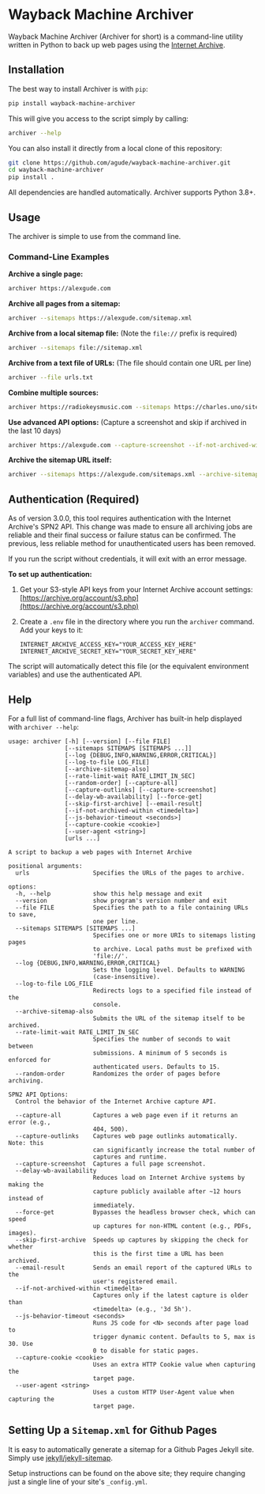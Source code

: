 # Wayback Machine Archiver

Wayback Machine Archiver (Archiver for short) is a command-line utility
written in Python to back up web pages using the [Internet Archive][ia].

[ia]: https://archive.org/

## Installation

The best way to install Archiver is with `pip`:

```bash
pip install wayback-machine-archiver
```

This will give you access to the script simply by calling:

```bash
archiver --help
```

You can also install it directly from a local clone of this repository:

```bash
git clone https://github.com/agude/wayback-machine-archiver.git
cd wayback-machine-archiver
pip install .
```

All dependencies are handled automatically. Archiver supports Python 3.8+.

## Usage

The archiver is simple to use from the command line.

### Command-Line Examples

**Archive a single page:**
```bash
archiver https://alexgude.com
```

**Archive all pages from a sitemap:**
```bash
archiver --sitemaps https://alexgude.com/sitemap.xml
```

**Archive from a local sitemap file:**
(Note the `file://` prefix is required)
```bash
archiver --sitemaps file://sitemap.xml
```

**Archive from a text file of URLs:**
(The file should contain one URL per line)
```bash
archiver --file urls.txt
```

**Combine multiple sources:**
```bash
archiver https://radiokeysmusic.com --sitemaps https://charles.uno/sitemap.xml
```

**Use advanced API options:**
(Capture a screenshot and skip if archived in the last 10 days)
```bash
archiver https://alexgude.com --capture-screenshot --if-not-archived-within 10d
```

**Archive the sitemap URL itself:**
```bash
archiver --sitemaps https://alexgude.com/sitemaps.xml --archive-sitemap-also
```

## Authentication (Required)

As of version 3.0.0, this tool requires authentication with the Internet
Archive's SPN2 API. This change was made to ensure all archiving jobs are
reliable and their final success or failure status can be confirmed. The
previous, less reliable method for unauthenticated users has been removed.

If you run the script without credentials, it will exit with an error message.

**To set up authentication:**

1.  Get your S3-style API keys from your Internet Archive account settings:
    [https://archive.org/account/s3.php](https://archive.org/account/s3.php)

2.  Create a `.env` file in the directory where you run the `archiver`
    command. Add your keys to it:
    ```
    INTERNET_ARCHIVE_ACCESS_KEY="YOUR_ACCESS_KEY_HERE"
    INTERNET_ARCHIVE_SECRET_KEY="YOUR_SECRET_KEY_HERE"
    ```

The script will automatically detect this file (or the equivalent environment
variables) and use the authenticated API.

## Help

For a full list of command-line flags, Archiver has built-in help displayed
with `archiver --help`:

```
usage: archiver [-h] [--version] [--file FILE]
                [--sitemaps SITEMAPS [SITEMAPS ...]]
                [--log {DEBUG,INFO,WARNING,ERROR,CRITICAL}]
                [--log-to-file LOG_FILE]
                [--archive-sitemap-also]
                [--rate-limit-wait RATE_LIMIT_IN_SEC]
                [--random-order] [--capture-all]
                [--capture-outlinks] [--capture-screenshot]
                [--delay-wb-availability] [--force-get]
                [--skip-first-archive] [--email-result]
                [--if-not-archived-within <timedelta>]
                [--js-behavior-timeout <seconds>]
                [--capture-cookie <cookie>]
                [--user-agent <string>]
                [urls ...]

A script to backup a web pages with Internet Archive

positional arguments:
  urls                  Specifies the URLs of the pages to archive.

options:
  -h, --help            show this help message and exit
  --version             show program's version number and exit
  --file FILE           Specifies the path to a file containing URLs to save,
                        one per line.
  --sitemaps SITEMAPS [SITEMAPS ...]
                        Specifies one or more URIs to sitemaps listing pages
                        to archive. Local paths must be prefixed with
                        'file://'.
  --log {DEBUG,INFO,WARNING,ERROR,CRITICAL}
                        Sets the logging level. Defaults to WARNING
                        (case-insensitive).
  --log-to-file LOG_FILE
                        Redirects logs to a specified file instead of the
                        console.
  --archive-sitemap-also
                        Submits the URL of the sitemap itself to be archived.
  --rate-limit-wait RATE_LIMIT_IN_SEC
                        Specifies the number of seconds to wait between
                        submissions. A minimum of 5 seconds is enforced for
                        authenticated users. Defaults to 15.
  --random-order        Randomizes the order of pages before archiving.

SPN2 API Options:
  Control the behavior of the Internet Archive capture API.

  --capture-all         Captures a web page even if it returns an error (e.g.,
                        404, 500).
  --capture-outlinks    Captures web page outlinks automatically. Note: this
                        can significantly increase the total number of
                        captures and runtime.
  --capture-screenshot  Captures a full page screenshot.
  --delay-wb-availability
                        Reduces load on Internet Archive systems by making the
                        capture publicly available after ~12 hours instead of
                        immediately.
  --force-get           Bypasses the headless browser check, which can speed
                        up captures for non-HTML content (e.g., PDFs, images).
  --skip-first-archive  Speeds up captures by skipping the check for whether
                        this is the first time a URL has been archived.
  --email-result        Sends an email report of the captured URLs to the
                        user's registered email.
  --if-not-archived-within <timedelta>
                        Captures only if the latest capture is older than
                        <timedelta> (e.g., '3d 5h').
  --js-behavior-timeout <seconds>
                        Runs JS code for <N> seconds after page load to
                        trigger dynamic content. Defaults to 5, max is 30. Use
                        0 to disable for static pages.
  --capture-cookie <cookie>
                        Uses an extra HTTP Cookie value when capturing the
                        target page.
  --user-agent <string>
                        Uses a custom HTTP User-Agent value when capturing the
                        target page.
```

## Setting Up a `Sitemap.xml` for Github Pages

It is easy to automatically generate a sitemap for a Github Pages Jekyll site.
Simply use [jekyll/jekyll-sitemap][jsm].

Setup instructions can be found on the above site; they require changing just
a single line of your site's `_config.yml`.

[jsm]: https://github.com/jekyll/jekyll-sitemap
